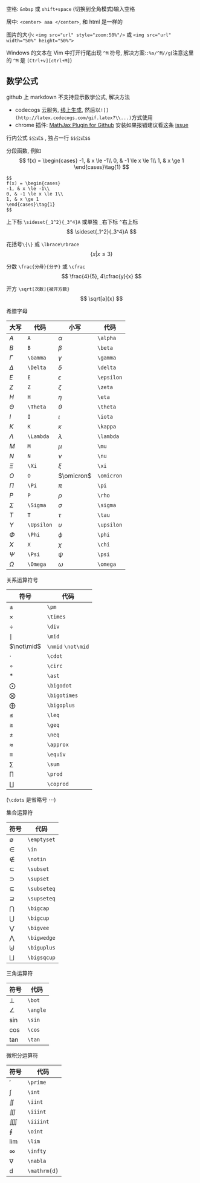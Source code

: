 空格: `&nbsp` 或 `shift+space` (切换到全角模式)输入空格

居中: `<center> aaa </center>`, 和 html 是一样的

图片的大小: `<img src="url" style="zoom:50%"/>` 或 `<img src="url" width="50%" height="50%">`

Windows 的文本在 Vim 中打开行尾出现 `^M` 符号, 解决方案:`:%s/^M//g`(注意这里的 `^M` 是 `[Ctrl+v][ctrl+M]`)

## 数学公式

github 上 markdown 不支持显示数学公式, 解决方法
* codecogs 云服务, [线上生成](http://latex.codecogs.com/), 然后以`![](http://latex.codecogs.com/gif.latex?\\...)`方式使用
* chrome 插件: [MathJax Plugin for Github](https://chrome.google.com/webstore/detail/mathjax-plugin-for-github/ioemnmodlmafdkllaclgeombjnmnbima?utm_source=chrome-ntp-icon) 安装如果报错建议看这条 [issue](https://github.com/orsharir/github-mathjax/issues/24#issuecomment-462956434)

行内公式 `$公式$` , 独占一行 `$$公式$$`

分段函数, 例如
$$
f(x) = \begin{cases}
-1, & x \le -1\\
0, & -1 \le x \le 1\\
1, & x \ge 1
\end{cases}\tag{1}
$$
```
$$
f(x) = \begin{cases}
-1, & x \le -1\\
0, & -1 \le x \le 1\\
1, & x \ge 1
\end{cases}\tag{1}
$$
```

上下标 `\sideset{_1^2}{_3^4}A` 或单独 `_`右下标 `^`右上标
$$
\sideset{_1^2}{_3^4}A
$$

花括号`\{\}` 或 `\lbrace\rbrace`
$$
\lbrace x | x \le 3 \rbrace
$$

分数 `\frac{分母}{分子}` 或 `\cfrac`
$$
\frac{4}{5}, 4\cfrac{y}{x}
$$

开方 `\sqrt[次数]{被开方数}`
$$
\sqrt[a]{x}
$$

希腊字母

| 大写       | 代码       | 小写       | 代码       |
|------------|------------|------------|------------|
| $A$        | `A`        | $\alpha$   | `\alpha`   |
| $B$        | `B`        | $\beta$    | `\beta`    |
| $\Gamma$   | `\Gamma`   | $\gamma$   | `\gamma`   |
| $\Delta$   | `\Delta`   | $\delta$   | `\delta`   |
| $E$        | `E`        | $\epsilon$ | `\epsilon` |
| $Z$        | `Z`        | $\zeta$    | `\zeta`    |
| $H$        | `H`        | $\eta$     | `\eta`     |
| $\Theta$   | `\Theta`   | $\theta$   | `\theta`   |
| $I$        | `I`        | $\iota$    | `\iota`    |
| $K$        | `K`        | $\kappa$   | `\kappa`   |
| $\Lambda$  | `\Lambda`  | $\lambda$  | `\lambda`  |
| $M$        | `M`        | $\mu$      | `\mu`      |
| $N$        | `N`        | $\nu$      | `\nu`      |
| $\Xi$      | `\Xi`      | $\xi$      | `\xi`      |
| $O$        | `O`        | $\omicron$ | `\omicron` |
| $\Pi$      | `\Pi`      | $\pi$      | `\pi`      |
| $P$        | `P`        | $\rho$     | `\rho`     |
| $\Sigma$   | `\Sigma`   | $\sigma$   | `\sigma`   |
| $T$        | `T`        | $\tau$     | `\tau`     |
| $\Upsilon$ | `\Upsilon` | $\upsilon$ | `\upsilon` |
| $\Phi$     | `\Phi`     | $\phi$     | `\phi`     |
| $X$        | `X`        | $\chi$     | `\chi`     |
| $\Psi$     | `\Psi`     | $\psi$     | `\psi`     |
| $\Omega$   | `\Omega`   | $\omega$   | `\omega`   |

关系运算符号

| 符号         | 代码               |
|--------------|--------------------|
| $\pm$        | `\pm`              |
| $\times$     | `\times`           |
| $\div$       | `\div`             |
| $\mid$       | `\mid`             |
| $\not\mid$   | `\nmid` `\not\mid` |
| $\cdot$      | `\cdot`            |
| $\circ$      | `\circ`            |
| $\ast$       | `\ast`             |
| $\bigodot$   | `\bigodot`         |
| $\bigotimes$ | `\bigotimes`       |
| $\bigoplus$  | `\bigoplus`        |
| $\leq$       | `\leq`             |
| $\geq$       | `\geq`             |
| $\neq$       | `\neq`             |
| $\approx$    | `\approx`          |
| $\equiv$     | `\equiv`           |
| $\sum$       | `\sum`             |
| $\prod$      | `\prod`            |
| $\coprod$    | `\coprod`          |

(`\cdots` 是省略号 $\cdots$)

集合运算符

| 符号        | 代码        |
|-------------|-------------|
| $\emptyset$ | `\emptyset` |
| $\in$       | `\in`       |
| $\notin$    | `\notin`    |
| $\subset$   | `\subset`   |
| $\supset$   | `\supset`   |
| $\subseteq$ | `\subseteq` |
| $\supseteq$ | `\supseteq` |
| $\bigcap$   | `\bigcap`   |
| $\bigcup$   | `\bigcup`   |
| $\bigvee$   | `\bigvee`   |
| $\bigwedge$ | `\bigwedge` |
| $\biguplus$ | `\biguplus` |
| $\bigsqcup$ | `\bigsqcup` |

三角运算符

| 符号        | 代码        |
|-------------|-------------|
| $\bot$ | `\bot` |
| $\angle$ | `\angle` |
| $\sin$ | `\sin` |
| $\cos$ | `\cos` |
| $\tan$ | `\tan` |

微积分运算符

| 符号        | 代码        |
|-------------|-------------|
| $\prime$ | `\prime` |
| $\int$ | `\int` |
| $\iint$ | `\iint` |
| $\iiint$ | `\iiint` |
| $\iiiint$ | `\iiiint` |
| $\oint$ | `\oint` |
| $\lim$ | `\lim` |
| $\infty$ | `\infty` |
| $\nabla$ | `\nabla` |
| $\mathrm{d}$ | `\mathrm{d}` |
